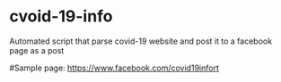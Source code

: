 # cvoid-19-info
Automated script that parse covid-19 website and post it to a facebook page as a post

#Sample page:
https://www.facebook.com/covid19infort
